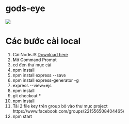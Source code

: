 # gods-eye
<img class='header-img' src='https://i.ytimg.com/vi/ic0fO0OAiwI/hqdefault.jpg' />
<h1>Các bước cài local</h1>
<ol>
  <li>Cài NodeJS <a href="https://nodejs.org/en/download/">Download here</a></li> 
  <li>Mở Command Prompt</li> 
  <li>cd đén thư mục cài</li> 
  <li>npm install</li> 
  <li>npm install express --save</li> 
  <li>npm install express-generator -g</li> 
  <li>express --view=ejs</li>
  <li>npm install</li>
  <li>git checkout *</li>
  <li>npm install</li>
  <li>Tải 2 file key trên group bỏ vào thư mục project https://www.facebook.com/groups/221556508404465/ </li> 
  <li>npm start</li> 

 </ol>
  
